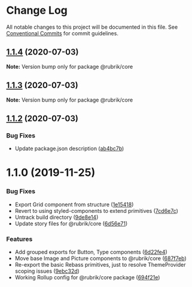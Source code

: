 # Change Log

All notable changes to this project will be documented in this file.
See [Conventional Commits](https://conventionalcommits.org) for commit guidelines.

## [1.1.4](https://github.com/brettgullan/rubrik/compare/@rubrik/core@1.1.3...@rubrik/core@1.1.4) (2020-07-03)

**Note:** Version bump only for package @rubrik/core





## [1.1.3](https://github.com/brettgullan/rubrik/compare/@rubrik/core@1.1.2...@rubrik/core@1.1.3) (2020-07-03)

**Note:** Version bump only for package @rubrik/core





## [1.1.2](https://github.com/brettgullan/rubrik/compare/@rubrik/core@1.1.0...@rubrik/core@1.1.2) (2020-07-03)


### Bug Fixes

* Update package.json description ([ab4bc7b](https://github.com/brettgullan/rubrik/commit/ab4bc7b4875b4fce63a72e424ae27c39dc858f11))





# 1.1.0 (2019-11-25)


### Bug Fixes

* Export Grid component from structure ([1e15418](https://github.com/brettgullan/rubrik/commit/1e154186130be3f910bc55ba4da19284b5a6b473))
* Revert to using styled-components to extend primitives ([7cd6e7c](https://github.com/brettgullan/rubrik/commit/7cd6e7c24cc3dc2a876fbf2108d2ae252e386efe))
* Untrack build directory ([9de8e14](https://github.com/brettgullan/rubrik/commit/9de8e14ef56361b4f0d78d5e41eb1bb7610684a1))
* Update story files for @rubrik/core ([6d56e71](https://github.com/brettgullan/rubrik/commit/6d56e714515c0a5dad0d54c583ffe9c530498857))


### Features

* Add grouped exports for Button, Type components ([6d22fe4](https://github.com/brettgullan/rubrik/commit/6d22fe460cb668b80cccd3a597fa26e4faaf8735))
* Move base Image and Picture components to @rubrik/core ([687f7eb](https://github.com/brettgullan/rubrik/commit/687f7eb96db74cd110c743285019024973208002))
* Re-export the basic Rebass primitives, just to resolve ThemeProvider scoping issues ([9ebc32d](https://github.com/brettgullan/rubrik/commit/9ebc32d9819a97e0bde4609549223dade234dcee))
* Working Rollup config for @rubrik/core package ([694f21e](https://github.com/brettgullan/rubrik/commit/694f21e1e01113f621d5ba437d5ae031ad46c5dc))
